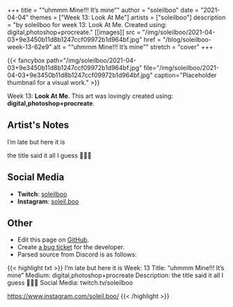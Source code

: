 +++
title =       "“uhmmm Mine!!! It’s mine”"
author =      "soleilboo"
date =        "2021-04-04"
themes =      ["Week 13: Look At Me"]
artists =     ["soleilboo"]
description = "by soleilboo for week 13: Look At Me. Created using: digital,photoshop+procreate."
[[images]]
              src = "/img/soleilboo/2021-04-03+9e3450b11d8b1247ccf09972b1d964bf.jpg"
              href = "/blog/soleilboo-week-13-62e9"
              alt = "“uhmmm Mine!!! It’s mine”"
              stretch = "cover"
+++


{{< fancybox path="/img/soleilboo/2021-04-03+9e3450b11d8b1247ccf09972b1d964bf.jpg" file="/img/soleilboo/2021-04-03+9e3450b11d8b1247ccf09972b1d964bf.jpg" caption="Placeholder thumbnail for a visual work." >}}


Week 13: **Look At Me**. This art was lovingly created using: **digital,photoshop+procreate**.

## Artist's Notes

I’m late but here it is 

the title said it all I guess 🥺🥺🥺

## Social Media

- **Twitch**: <a href='https://twitch.tv/soleilboo' target='_blank'>soleilboo</a>
- **Instagram**: <a href='https://instagram.com/soleil.boo' target='_blank'>soleil.boo</a>


## Other

- Edit this page on [GitHub](https://github.com/teaminkling/web-refresh/edit/main/content/blog/soleilboo-week-13-62e9.md).
- Create [a bug ticket](https://github.com/teaminkling/web-refresh/issues/new?assignees=&labels=bug&template=problem-report.md&title=) for the developer.
- Parsed source from Discord is as follows:

{{< highlight txt >}}
I’m late but here it is 
Week: 13
Title:  “uhmmm Mine!!! It’s mine”
Medium: digital,photoshop+procreate 
Description: the title said it all I guess 🥺🥺🥺
Social Media:
twitch.tv/soleilboo

https://www.instagram.com/soleil.boo/
{{< /highlight >}}